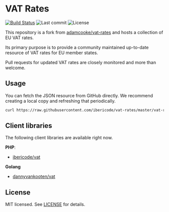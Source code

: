 VAT Rates
=========
[![Build Status](https://img.shields.io/travis/ibericode/vat-rates.svg)](https://travis-ci.org/ibericode/vat-rates)
![Last commit](https://img.shields.io/github/last-commit/ibericode/vat-rates.svg)
![License](https://img.shields.io/github/license/ibericode/vat-rates.svg)

This repository is a fork from [adamcooke/vat-rates](https://github.com/adamcooke/vat-rates) and hosts a collection of EU VAT rates.

Its primary purpose is to provide a community maintained up-to-date resource of VAT rates for EU member states.

Pull requests for updated VAT rates are closely monitored and more than welcome.

## Usage

You can fetch the JSON resource from GitHub directly. We recommend creating a local copy and refreshing that periodically.

```sh
curl https://raw.githubusercontent.com/ibericode/vat-rates/master/vat-rates.json
```

## Client libraries

The following client libraries are available right now.

**PHP**:

- [ibericode/vat](https://github.com/ibericode/vat)

**Golang**

- [dannyvankooten/vat](https://github.com/dannyvankooten/vat)


## License

MIT licensed. See [LICENSE](LICENSE) for details.